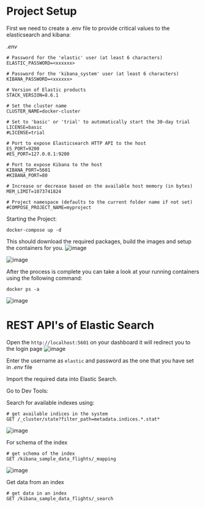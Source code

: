 # Project Setup

First we need to create a .env file to provide critical values to the elasticsearch and kibana:

*.env*

```
# Password for the 'elastic' user (at least 6 characters)
ELASTIC_PASSWORD=<xxxxxx>

# Password for the 'kibana_system' user (at least 6 characters)
KIBANA_PASSWORD=<xxxxxx>

# Version of Elastic products
STACK_VERSION=8.6.1

# Set the cluster name
CLUSTER_NAME=docker-cluster

# Set to 'basic' or 'trial' to automatically start the 30-day trial
LICENSE=basic
#LICENSE=trial

# Port to expose Elasticsearch HTTP API to the host
ES_PORT=9200
#ES_PORT=127.0.0.1:9200

# Port to expose Kibana to the host
KIBANA_PORT=5601
#KIBANA_PORT=80

# Increase or decrease based on the available host memory (in bytes)
MEM_LIMIT=1073741824

# Project namespace (defaults to the current folder name if not set)
#COMPOSE_PROJECT_NAME=myproject

```

Starting the Project:
```
docker-compose up -d
```

This should download the required packages, build the images and setup the containers for you.
![image](https://user-images.githubusercontent.com/46488345/218675861-266184de-18c4-4350-ab70-04d2057a20de.png)

![image](https://user-images.githubusercontent.com/46488345/218676354-da1b843a-4772-4105-98dd-db89c0576063.png)

After the process is complete you can take a look at your running containers using the following command:
```
docker ps -a
```
![image](https://user-images.githubusercontent.com/46488345/218677063-cc3ca0c6-40f9-4d5d-88fc-5d48b4edfb6e.png)


# REST API's of Elastic Search

Open the `http://localhost:5601`  on your dashboard it will redirect you to the login page
![image](https://user-images.githubusercontent.com/46488345/218734868-597c1eba-8385-4a0c-ace3-d93e6b3763e2.png)

Enter the username as `elastic` and password as the one that you have set in *.env* file

Import the required data into Elastic Search.

Go to Dev Tools:

Search for available indexes using:
```
# get available indices in the system
GET /_cluster/state?filter_path=metadata.indices.*.stat*
```

![image](https://user-images.githubusercontent.com/46488345/218784836-8c09a20e-eaa5-4ee9-87fd-3c0336c1bfea.png)


For schema of the index
```
# get schema of the index
GET /kibana_sample_data_flights/_mapping
```
![image](https://user-images.githubusercontent.com/46488345/218787355-4f568fb3-a474-4e71-9331-9a3561e1cf1b.png)


Get data from an index
```
# get data in an index
GET /kibana_sample_data_flights/_search
```







